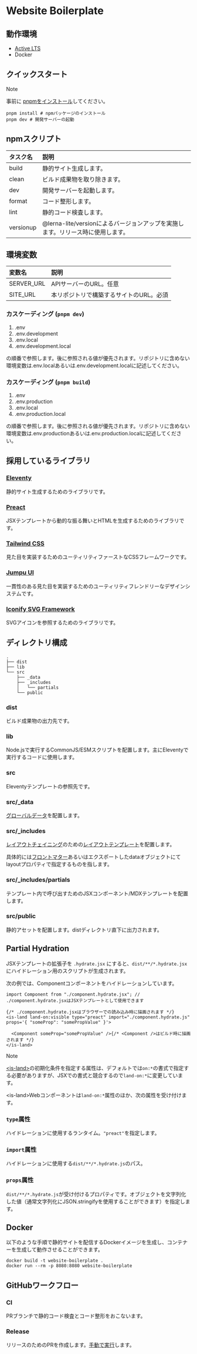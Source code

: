 # Website Boilerplate

## 動作環境

- [Active LTS](https://github.com/nodejs/release#release-schedule)
- Docker

## クイックスタート

> [!NOTE]
>
> 事前に [pnpmをインストール](https://pnpm.io/ja/installation)してください。

```shell
pnpm install # npmパッケージのインストール
pnpm dev # 開発サーバーの起動
```

## npmスクリプト

| タスク名  | 説明                                                                            |
| :-------- | :------------------------------------------------------------------------------ |
| build     | 静的サイト生成します。                                                          |
| clean     | ビルド成果物を取り除きます。                                                    |
| dev       | 開発サーバーを起動します。                                                      |
| format    | コード整形します。                                                              |
| lint      | 静的コード検査します。                                                          |
| versionup | @lerna-lite/versionによるバージョンアップを実施します。リリース時に使用します。 |

## 環境変数

| 変数名     | 説明                                    |
| :--------- | :-------------------------------------- |
| SERVER_URL | APIサーバーのURL。任意                  |
| SITE_URL   | 本リポジトリで構築するサイトのURL。必須 |

### カスケーディング (`pnpm dev`)

1. .env
2. .env.development
3. .env.local
4. .env.development.local

の順番で参照します。後に参照される値が優先されます。リポジトリに含めない環境変数は.env.localあるいは.env.development.localに記述してください。

### カスケーディング (`pnpm build`)

1. .env
2. .env.production
3. .env.local
4. .env.production.local

の順番で参照します。後に参照される値が優先されます。リポジトリに含めない環境変数は.env.productionあるいは.env.production.localに記述してください。

## 採用しているライブラリ

### [Eleventy](https://www.11ty.dev/)

静的サイト生成するためのライブラリです。

### [Preact](https://preactjs.com/)

JSXテンプレートから動的な振る舞いとHTMLを生成するためのライブラリです。

### [Tailwind CSS](https://tailwindcss.com/)

見た目を実装するためのユーティリティファーストなCSSフレームワークです。

### [Jumpu UI](https://github.com/tuqulore/jumpu-ui)

一貫性のある見た目を実装するためのユーティリティフレンドリーなデザインシステムです。

### [Iconify SVG Framework](https://docs.iconify.design/icon-components/svg-framework/)

SVGアイコンを参照するためのライブラリです。

## ディレクトリ構成

```
.
├── dist
├── lib
└── src
    ├── _data
    ├── _includes
    │   └── partials
    └── public
```

### dist

ビルド成果物の出力先です。

### lib

Node.jsで実行するCommonJS/ESMスクリプトを配置します。主にEleventyで実行するコードに使用します。

### src

Eleventyテンプレートの参照先です。

### src/\_data

[グローバルデータ](https://www.11ty.dev/docs/data-global/)を配置します。

### src/\_includes

[レイアウトチェイニング](https://www.11ty.dev/docs/layout-chaining/)のための[レイアウトテンプレート](https://www.11ty.dev/docs/layouts/)を配置します。

具体的には[フロントマター](https://www.11ty.dev/docs/data-frontmatter/)あるいはエクスポートしたdataオブジェクトにてlayoutプロパティで指定するものを指します。

### src/\_includes/partials

テンプレート内で呼び出すためのJSXコンポーネント/MDXテンプレートを配置します。

### src/public

静的アセットを配置します。distディレクトリ直下に出力されます。

## Partial Hydration

JSXテンプレートの拡張子を `.hydrate.jsx` にすると、`dist/**/*.hydrate.jsx` にハイドレーション用のスクリプトが生成されます。

次の例では、Componentコンポーネントをハイドレーションしています。

```mdx
import Component from "./component.hydrate.jsx"; // ./component.hydrate.jsxはJSXテンプレートとして使用できます

{/* ./component.hydrate.jsxはブラウザーでの読み込み時に描画されます */}
<is-land land-on:visible type="preact" import="./component.hydrate.js" props='{ "someProp": "somePropValue" }'>

  <Component someProp="somePropValue" />{/* <Component />はビルド時に描画されます */}
</is-land>
```

> [!NOTE]
>
> [\<is-land>](https://github.com/11ty/is-land?tab=readme-ov-file#usage)の初期化条件を指定する属性は、デフォルトでは`on:*`の書式で指定する必要がありますが、JSXでの書式と競合するので`land-on:*`に変更しています。

\<is-land>Webコンポーネントは`land-on:*`属性のほか、次の属性を受け付けます。

### `type`属性

ハイドレーションに使用するランタイム。`"preact"`を指定します。

### `import`属性

ハイドレーションに使用する`dist/**/*.hydrate.js`のパス。

### `props`属性

`dist/**/*.hydrate.js`が受け付けるプロパティです。オブジェクトを文字列化した値（通常文字列化にJSON.stringifyを使用することができます）を指定します。

## Docker

以下のような手順で静的サイトを配信するDockerイメージを生成し、コンテナーを生成して動作させることができます。

```
docker build -t website-boilerplate .
docker run --rm -p 8080:8080 website-boilerplate
```

## GitHubワークフロー

### CI

PRブランチで静的コード検査とコード整形をおこないます。

### Release

リリースのためのPRを作成します。[手動で実行](https://docs.github.com/en/actions/using-workflows/manually-running-a-workflow)します。
